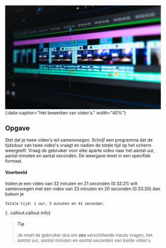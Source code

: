 ![Het bewerken van video's.](media/peter-stumpf-yk9VXp4W5-Q-unsplash.jpg "Foto door Peter Stumpf op Unsplash."){:data-caption="Het bewerken van video's." width="40%"}

## Opgave
Stel dat je twee video's wil samenvoegen. Schrijf een programma dat de tijdsduur van twee video's vraagt en nadien de totale tijd op het scherm weergeeft. 
Vraag de gebruiker voor elke aparte video naar het aantal uur, aantal minuten en aantal seconden. De weergave moet in een specifiek formaat.

#### Voorbeeld
Indien je een video van 32 minuten en 21 seconden (0:32:21) wilt samenvoegen met een video van 33 minuten en 20 seconden (0:33:20) dan bekom je
```
Totale tijd: 1 uur, 5 minuten en 41 seconden.
```

{: .callout.callout-info}
> #### Tip
> Je moet de gebruiker dus om **zes** verschillende inputs vragen, het *aantal uur*, *aantal minuten* en *aantal seconden* van beide video's.